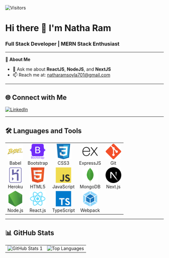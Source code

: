 ![Visitors](https://visitor-badge.laobi.icu/badge?page_id=Natharam)

# Hi there 👋 I'm Natha Ram  
### Full Stack Developer | MERN Stack Enthusiast  

---

🔹 **About Me**  
- 💬 Ask me about **ReactJS**, **NodeJS**, and **NextJS**  
- 📫 Reach me at: [natharamsoyla701@gmail.com](mailto:natharamsoyla701@gmail.com)

---

## 🌐 **Connect with Me**  
[![LinkedIn](https://img.shields.io/badge/LinkedIn-%230077B5.svg?style=flat&logo=linkedin&logoColor=white)](https://linkedin.com/in/natharam123)

---
## 🛠️ **Languages and Tools**

<div align="center">
  <table>
    <tr>
      <td align="center"><img src="https://raw.githubusercontent.com/devicons/devicon/master/icons/babel/babel-original.svg" alt="Babel" width="50" height="50"/><br>Babel</td>
      <td align="center"><img src="https://raw.githubusercontent.com/devicons/devicon/master/icons/bootstrap/bootstrap-plain-wordmark.svg" alt="Bootstrap" width="50" height="50"/><br>Bootstrap</td>
      <td align="center"><img src="https://raw.githubusercontent.com/devicons/devicon/master/icons/css3/css3-original.svg" alt="CSS3" width="50" height="50"/><br>CSS3</td>
      <td align="center"><img src="https://raw.githubusercontent.com/devicons/devicon/master/icons/express/express-original.svg" alt="ExpressJS" width="50" height="50"/><br>ExpressJS</td>
      <td align="center"><img src="https://raw.githubusercontent.com/devicons/devicon/master/icons/git/git-original.svg" alt="Git" width="50" height="50"/><br>Git</td>
    </tr>
    <tr>
      <td align="center"><img src="https://raw.githubusercontent.com/devicons/devicon/master/icons/heroku/heroku-original.svg" alt="Heroku" width="50" height="50"/><br>Heroku</td>
      <td align="center"><img src="https://raw.githubusercontent.com/devicons/devicon/master/icons/html5/html5-original.svg" alt="HTML5" width="50" height="50"/><br>HTML5</td>
      <td align="center"><img src="https://raw.githubusercontent.com/devicons/devicon/master/icons/javascript/javascript-original.svg" alt="JavaScript" width="50" height="50"/><br>JavaScript</td>
      <td align="center"><img src="https://raw.githubusercontent.com/devicons/devicon/master/icons/mongodb/mongodb-original.svg" alt="MongoDB" width="50" height="50"/><br>MongoDB</td>
      <td align="center"><img src="https://raw.githubusercontent.com/devicons/devicon/master/icons/nextjs/nextjs-original.svg" alt="Next.js" width="50" height="50"/><br>Next.js</td>
    </tr>
    <tr>
      <td align="center"><img src="https://raw.githubusercontent.com/devicons/devicon/master/icons/nodejs/nodejs-original.svg" alt="Node.js" width="50" height="50"/><br>Node.js</td>
      <td align="center"><img src="https://raw.githubusercontent.com/devicons/devicon/master/icons/react/react-original.svg" alt="React.js" width="50" height="50"/><br>React.js</td>
      <td align="center"><img src="https://raw.githubusercontent.com/devicons/devicon/master/icons/typescript/typescript-original.svg" alt="TypeScript" width="50" height="50"/><br>TypeScript</td>
      <td align="center"><img src="https://raw.githubusercontent.com/devicons/devicon/master/icons/webpack/webpack-original.svg" alt="Webpack" width="50" height="50"/><br>Webpack</td>
    </tr>
  </table>
</div>

---

## 📊 **GitHub Stats**  
<table>
  <tr>
    <td>
      <img src="https://github-readme-stats.vercel.app/api?username=Natharam&show_icons=true&count_private=true&theme=gruvbox" alt="GitHub Stats 1" />
    </td>
    <td>
      <img src="https://github-readme-stats.vercel.app/api/top-langs/?username=Natharam&layout=compact&theme=gruvbox" alt="Top Languages" />
    </td>
  </tr>
</table>
